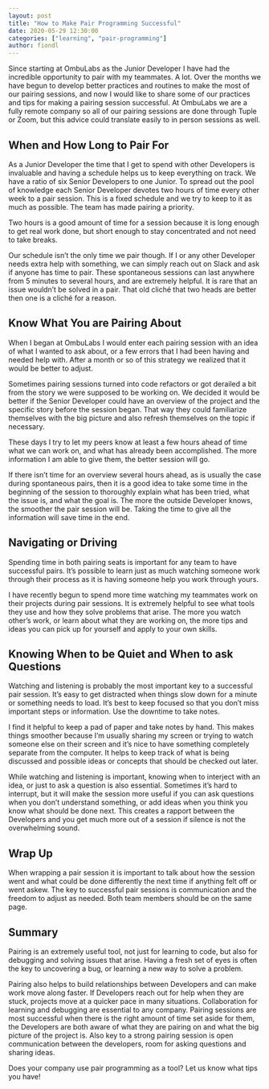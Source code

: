```yaml
---
layout: post
title: "How to Make Pair Programming Successful"
date: 2020-05-29 12:30:00
categories: ["learning", "pair-programming"]
author: fiondl
---
```


Since starting at OmbuLabs as the Junior Developer I have had the incredible opportunity to pair with my teammates. A lot. Over the months we have begun to develop better practices and routines to make the most of our pairing sessions, and now I would like to share some of our practices and tips for making a pairing session successful. At OmbuLabs we are a fully remote company so all of our pairing sessions are done through Tuple or Zoom, but this advice could translate easily to in person sessions as well.

<!--more-->

## When and How Long to Pair For
As a Junior Developer the time that I get to spend with other Developers is invaluable and having a schedule helps us to keep everything on track. We have a ratio of six Senior Developers to one Junior. To spread out the pool of knowledge each Senior Developer devotes two hours of time every other week to a pair session. This is a fixed schedule and we try to keep to it as much as possible. The team has made pairing a priority.

Two hours is a good amount of time for a session because it is long enough to get real work done, but short enough to stay concentrated and not need to take breaks.

Our schedule isn’t the only time we pair though. If I or any other Developer needs extra help with something, we can simply reach out on Slack and ask if anyone has time to pair. These spontaneous sessions can last anywhere from 5 minutes to several hours, and are extremely helpful. It is rare that an issue wouldn’t be solved in a pair. That old cliché that two heads are better then one is a cliché for a reason.

## Know What You are Pairing About
When I began at OmbuLabs I would enter each pairing session with an idea of what I wanted to ask about, or a few errors that I had been having and needed help with. After a month or so of this strategy we realized that it would be better to adjust.  

Sometimes pairing sessions turned into code refactors or got derailed a bit from the story we were supposed to be working on. We decided it would be better if the Senior Developer could have an overview of the project and the specific story before the session began. That way they could familiarize themselves with the big picture and also refresh themselves on the topic if necessary.

These days I try to let my peers know at least a few hours ahead of time what we can work on, and what has already been accomplished. The more information I am able to give them, the better session will go.

If there isn’t time for an overview several hours ahead, as is usually the case during spontaneous pairs, then it is a good idea to take some time in the beginning of the session to thoroughly explain what has been tried, what the issue is, and what the goal is. The more the outside Developer knows, the smoother the pair session will be. Taking the time to give all the information will save time in the end.

## Navigating or Driving
Spending time in both pairing seats is important for any team to have successful pairs. It’s possible to learn just as much watching someone work through their process as it is having someone help you work through yours.

I have recently begun to spend more time watching my teammates work on their projects during pair sessions. It is extremely helpful to see what tools they use and how they solve problems that arise. The more you watch other’s work, or learn about what they are working on, the more tips and ideas you can pick up for yourself and apply to your own skills.

## Knowing When to be Quiet and When to ask Questions

Watching and listening is probably the most important key to a successful pair session. It’s easy to get distracted when things slow down for a minute or something needs to load. It’s best to keep focused so that you don’t miss important steps or information. Use the downtime to take notes.

I find it helpful to keep a pad of paper and take notes by hand. This makes things smoother because I’m usually sharing my screen or trying to watch someone else on their screen and it’s nice to have something completely separate from the computer. It helps to keep track of what is being discussed and possible ideas or concepts that should be checked out later.

While watching and listening is important, knowing when to interject with an idea, or just to ask a question is also essential. Sometimes it’s hard to interrupt, but it will make the session more useful if you can ask questions when you don’t understand something, or add ideas when you think you know what should be done next. This creates a rapport between the Developers and you get much more out of a session if silence is not the overwhelming sound.

## Wrap Up
When wrapping a pair session it is important to talk about how the session went and what could be done differently the next time if anything felt off or went askew. The key to successful pair sessions is communication and the freedom to adjust as needed. Both team members should be on the same page.

## Summary
Pairing is an extremely useful tool, not just for learning to code, but also for debugging and solving issues that arise. Having a fresh set of eyes is often the key to uncovering a bug, or learning a new way to solve a problem.

Pairing also helps to build relationships between Developers and can make work move along faster. If Developers reach out for help when they are stuck, projects move at a quicker pace in many situations. Collaboration for learning and debugging are essential to any company.
Pairing sessions are most successful when there is the right amount of time set aside for them, the Developers are both aware of what they are pairing on and what the big picture of the project is. Also key to a strong pairing session is open communication between the developers, room for asking questions and sharing ideas.

Does your company use pair programming as a tool? Let us know what tips you have!
